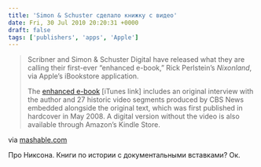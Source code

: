 ```yaml
---
title: 'Simon & Schuster сделало книжку с видео'
date: Fri, 30 Jul 2010 20:20:31 +0000
draft: false
tags: ['publishers', 'apps', 'Apple']
---
```


> Scribner and Simon & Schuster Digital have released what they are calling their first-ever “enhanced e-book,” Rick Perlstein’s _Nixonland_, via Apple’s iBookstore application.
> 
> The [enhanced e-book](http://itunes.apple.com/us/book/nixonland-enhanced-version/id383314664?mt=11#) \[iTunes link\] includes an original interview with the author and 27 historic video segments produced by CBS News embedded alongside the original text, which was first published in hardcover in May 2008. A digital version without the video is also available through Amazon’s Kindle Store.

via [mashable.com](http://mashable.com/2010/07/30/nixonland-enhanced-ebook/)

Про Никсона. Книги по истории с документальными вставками? Ок.